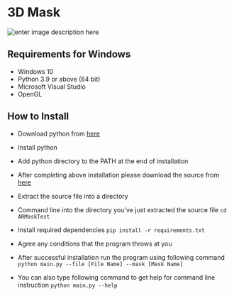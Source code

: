 # 3D Mask

![enter image description here](https://github.com/abinashnp/ARMaskTest/raw/master/tutorial/sample.gif)
## Requirements for Windows

 - Windows 10 
 - Python 3.9 or above (64 bit) 
 - Microsoft Visual Studio
 - OpenGL

## How to Install
- Download python from [here](https://www.python.org/ftp/python/3.9.11/python-3.9.11-amd64.exe) 
- Install python
- Add python directory to the PATH at the end of installation

- After completing above installation please download the source from [here](https://github.com/abinashnp/3DMask/archive/refs/heads/master.zip)
- Extract the source file into a directory
- Command line into the directory you've just extracted the source file
```cd ARMaskTest```
- Install required dependencies
```pip install -r requirements.txt```
- Agree any conditions that the program throws at you
- After successful installation run the program using following command
```python main.py --file [File Name] --mask [Mask Name]```
- You can also type following command to get help for command line instruction
```python main.py --help```
